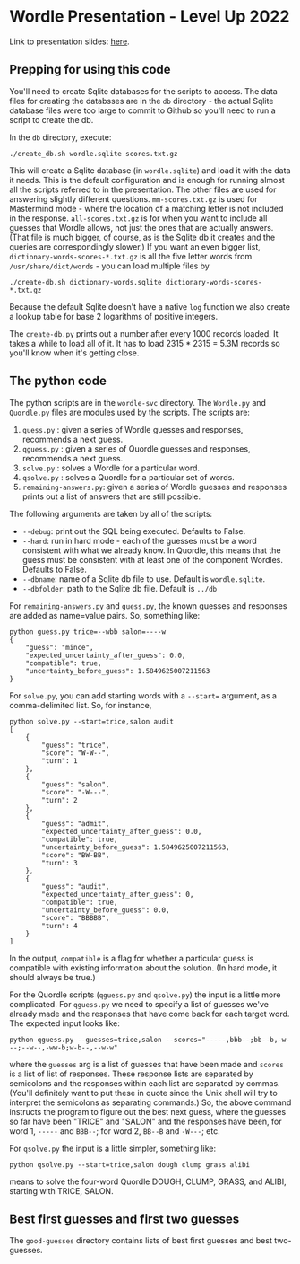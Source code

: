 # Wordle Presentation - Level Up 2022

Link to presentation slides: [here](https://docs.google.com/presentation/d/1gkt_OCE6O3TcbdP1vEmrwHxkC7opjAI2g7cmMC8Pug4/edit#slide=id.g15908f925a1_0_162).

## Prepping for using this code

You'll need to create Sqlite databases for the scripts to access.  The data files for creating the databsses are in the `db` directory - the actual Sqlite database files were too large to commit to Github so you'll need to run a script to create the db.

In the `db` directory, execute:
```
./create_db.sh wordle.sqlite scores.txt.gz
```
This will create a Sqlite database (in `wordle.sqlite`) and load it with the data it needs. This is the default configuration and is enough for running almost all the scripts referred to in the presentation.  The other files are used for answering slightly different questions.  `mm-scores.txt.gz` is used for Mastermind mode - where the location of a matching letter is not included in the response.  `all-scores.txt.gz` is for when you want to include all guesses that Wordle allows, not just the ones that are actually answers.  (That file is much bigger, of course, as is the Sqlite db it creates and the queries are correspondingly slower.)  If you want an even bigger list, `dictionary-words-scores-*.txt.gz` is all the five letter words from `/usr/share/dict/words` - you can load multiple files by 

```
./create-db.sh dictionary-words.sqlite dictionary-words-scores-*.txt.gz
```

Because the default Sqlite doesn't have a native `log` function we also create a lookup table for base 2 logarithms of positive integers.

The `create-db.py` prints out a number after every 1000 records loaded.  It takes a while to load all of it.  It has to load 2315 * 2315 = 5.3M records so you'll know when it's getting close.

## The python code

The python scripts are in the `wordle-svc` directory.  The `Wordle.py` and `Quordle.py` files are modules used by the scripts.  The scripts are:

1. `guess.py` : given a series of Wordle guesses and responses, recommends a next guess.
2. `qguess.py` : given a series of Quordle guesses and responses, recommends a next guess.
3. `solve.py` : solves a Wordle for a particular word.
4. `qsolve.py` : solves a Quordle for a particular set of words.
5. `remaining-answers.py`: given a series of Wordle guesses and responses prints out a list of answers that are still possible.

The following arguments are taken by all of the scripts:
*  `--debug`: print out the SQL being executed.  Defaults to False.
*  `--hard`: run in hard mode - each of the guesses must be a word consistent with what we already know.  In Quordle, this means that the guess must be consistent with at least one of the component Wordles.  Defaults to False.
*  `--dbname`: name of a Sqlite db file to use.  Default is `wordle.sqlite`.
*  `--dbfolder`: path to the Sqlite db file.  Default is `../db`

For `remaining-answers.py` and `guess.py`, the known guesses and responses are added as name=value pairs.  So, something like:
```
python guess.py trice=--wbb salon=----w
{
    "guess": "mince",
    "expected_uncertainty_after_guess": 0.0,
    "compatible": true,
    "uncertainty_before_guess": 1.5849625007211563
}
```

For `solve.py`, you can add starting words with a `--start=` argument, as a comma-delimited list.  So, for instance,
```
python solve.py --start=trice,salon audit
[
    {
        "guess": "trice",
        "score": "W-W--",
        "turn": 1
    },
    {
        "guess": "salon",
        "score": "-W---",
        "turn": 2
    },
    {
        "guess": "admit",
        "expected_uncertainty_after_guess": 0.0,
        "compatible": true,
        "uncertainty_before_guess": 1.5849625007211563,
        "score": "BW-BB",
        "turn": 3
    },
    {
        "guess": "audit",
        "expected_uncertainty_after_guess": 0,
        "compatible": true,
        "uncertainty_before_guess": 0.0,
        "score": "BBBBB",
        "turn": 4
    }
]
```

In the output, `compatible` is a flag for whether a particular guess is compatible with existing information about the solution.  (In hard mode, it should always be true.)

For the Quordle scripts (`qguess.py` and `qsolve.py`) the input is a little more complicated.  For `qguess.py` we need to specify a list of guesses we've already made and the responses that have come back for each target word.  The expected input looks like:
```
python qguess.py --guesses=trice,salon --scores="-----,bbb--;bb--b,-w---;--w--,-ww-b;w-b--,--w-w"
```
where the `guesses` arg is a list of guesses that have been made and `scores` is a list of list of responses.  These response lists are separated by semicolons and the responses within each list are separated by commas.  (You'll definitely want to put these in quote since the Unix shell will try to interpret the semicolons as separating commands.)  So, the above command instructs the program to figure out the best next guess, where the guesses so far have been "TRICE" and "SALON" and the responses have been, for word 1, `-----` and `BBB--`; for word 2, `BB--B` and `-W---`; etc.

For `qsolve.py` the input is a little simpler, something like:
```
python qsolve.py --start=trice,salon dough clump grass alibi
```
means to solve the four-word Quordle DOUGH, CLUMP, GRASS, and ALIBI, starting with TRICE, SALON.  

## Best first guesses and first two guesses

The `good-guesses` directory contains lists of best first guesses and best two-guesses.  
